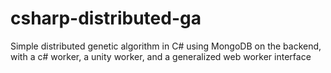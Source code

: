 csharp-distributed-ga
=====================

Simple distributed genetic algorithm in C# using MongoDB on the backend, with a c# worker, a unity worker, and a generalized web worker interface
